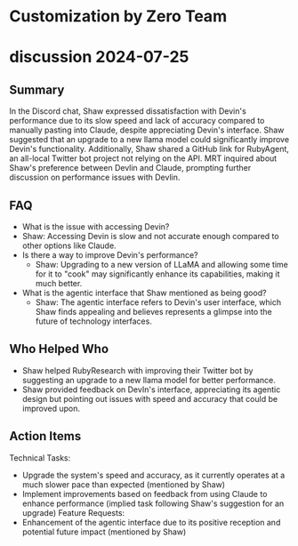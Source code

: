# Customization by Zero Team

# discussion 2024-07-25

## Summary
 In the Discord chat, Shaw expressed dissatisfaction with Devin's performance due to its slow speed and lack of accuracy compared to manually pasting into Claude, despite appreciating Devin's interface. Shaw suggested that an upgrade to a new llama model could significantly improve Devin's functionality. Additionally, Shaw shared a GitHub link for RubyAgent, an all-local Twitter bot project not relying on the API. MRT inquired about Shaw's preference between Devlin and Claude, prompting further discussion on performance issues with Devlin.

## FAQ
 - What is the issue with accessing Devin?
  - Shaw: Accessing Devin is slow and not accurate enough compared to other options like Claude.
- Is there a way to improve Devin's performance?
  - Shaw: Upgrading to a new version of LLaMA and allowing some time for it to "cook" may significantly enhance its capabilities, making it much better.
- What is the agentic interface that Shaw mentioned as being good?
  - Shaw: The agentic interface refers to Devin's user interface, which Shaw finds appealing and believes represents a glimpse into the future of technology interfaces.

## Who Helped Who
 - Shaw helped RubyResearch with improving their Twitter bot by suggesting an upgrade to a new llama model for better performance.
- Shaw provided feedback on DevIn's interface, appreciating its agentic design but pointing out issues with speed and accuracy that could be improved upon.

## Action Items
 Technical Tasks:
  - Upgrade the system's speed and accuracy, as it currently operates at a much slower pace than expected (mentioned by Shaw)
  - Implement improvements based on feedback from using Claude to enhance performance (implied task following Shaw's suggestion for an upgrade)
Feature Requests:
  - Enhancement of the agentic interface due to its positive reception and potential future impact (mentioned by Shaw)

